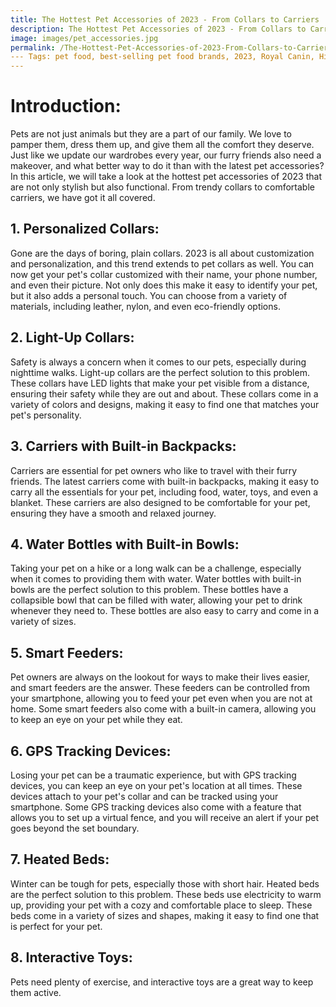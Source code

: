 ```yaml
---
title: The Hottest Pet Accessories of 2023 - From Collars to Carriers
description: The Hottest Pet Accessories of 2023 - From Collars to Carriers
image: images/pet_accessories.jpg
permalink: /The-Hottest-Pet-Accessories-of-2023-From-Collars-to-Carriers/
--- Tags: pet food, best-selling pet food brands, 2023, Royal Canin, Hill's Science Diet, Purina, Blue Buffalo, Iams, Eukanuba, Wellness, Nutro, Taste of the Wild
---
```


# Introduction:
Pets are not just animals but they are a part of our family. We love to pamper them, dress them up, and give them all the comfort they deserve. Just like we update our wardrobes every year, our furry friends also need a makeover, and what better way to do it than with the latest pet accessories? In this article, we will take a look at the hottest pet accessories of 2023 that are not only stylish but also functional. From trendy collars to comfortable carriers, we have got it all covered.

## 1. Personalized Collars:
Gone are the days of boring, plain collars. 2023 is all about customization and personalization, and this trend extends to pet collars as well. You can now get your pet's collar customized with their name, your phone number, and even their picture. Not only does this make it easy to identify your pet, but it also adds a personal touch. You can choose from a variety of materials, including leather, nylon, and even eco-friendly options.

## 2. Light-Up Collars:
Safety is always a concern when it comes to our pets, especially during nighttime walks. Light-up collars are the perfect solution to this problem. These collars have LED lights that make your pet visible from a distance, ensuring their safety while they are out and about. These collars come in a variety of colors and designs, making it easy to find one that matches your pet's personality.

## 3. Carriers with Built-in Backpacks:
Carriers are essential for pet owners who like to travel with their furry friends. The latest carriers come with built-in backpacks, making it easy to carry all the essentials for your pet, including food, water, toys, and even a blanket. These carriers are also designed to be comfortable for your pet, ensuring they have a smooth and relaxed journey.

## 4. Water Bottles with Built-in Bowls:
Taking your pet on a hike or a long walk can be a challenge, especially when it comes to providing them with water. Water bottles with built-in bowls are the perfect solution to this problem. These bottles have a collapsible bowl that can be filled with water, allowing your pet to drink whenever they need to. These bottles are also easy to carry and come in a variety of sizes.

## 5. Smart Feeders:
Pet owners are always on the lookout for ways to make their lives easier, and smart feeders are the answer. These feeders can be controlled from your smartphone, allowing you to feed your pet even when you are not at home. Some smart feeders also come with a built-in camera, allowing you to keep an eye on your pet while they eat.

## 6. GPS Tracking Devices:
Losing your pet can be a traumatic experience, but with GPS tracking devices, you can keep an eye on your pet's location at all times. These devices attach to your pet's collar and can be tracked using your smartphone. Some GPS tracking devices also come with a feature that allows you to set up a virtual fence, and you will receive an alert if your pet goes beyond the set boundary.

## 7. Heated Beds:
Winter can be tough for pets, especially those with short hair. Heated beds are the perfect solution to this problem. These beds use electricity to warm up, providing your pet with a cozy and comfortable place to sleep. These beds come in a variety of sizes and shapes, making it easy to find one that is perfect for your pet.

## 8. Interactive Toys:
Pets need plenty of exercise, and interactive toys are a great way to keep them active.